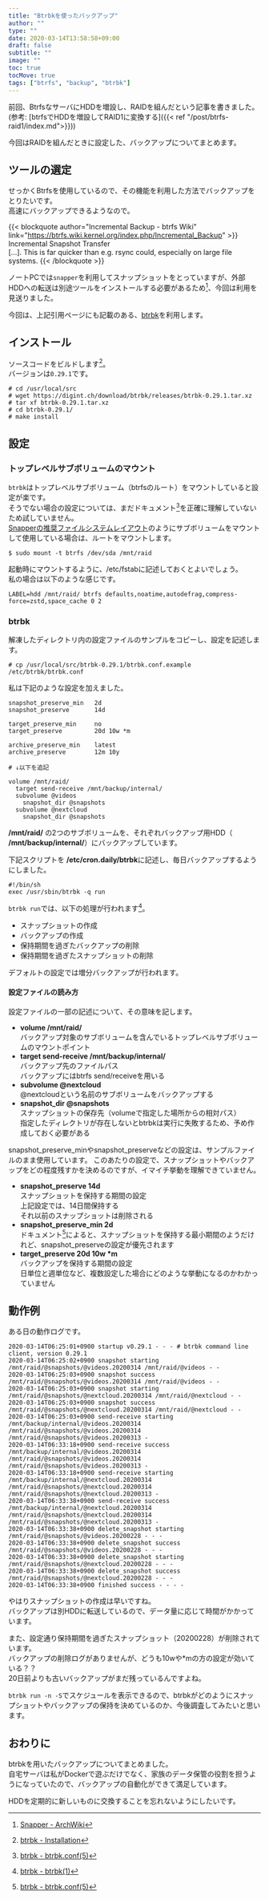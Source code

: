 ```yaml
---
title: "Btrbkを使ったバックアップ"
author: ""
type: ""
date: 2020-03-14T13:58:58+09:00
draft: false
subtitle: ""
image: ""
toc: true
tocMove: true
tags: ["btrfs", "backup", "btrbk"]
---
```


前回、BtrfsなサーバにHDDを増設し、RAIDを組んだという記事を書きました。  
(参考: [btrfsでHDDを増設してRAID1に変換する]({{< ref "/post/btrfs-raid1/index.md">}}))  

今回はRAIDを組んだときに設定した、バックアップについてまとめます。

## ツールの選定

せっかくBtrfsを使用しているので、その機能を利用した方法でバックアップをとりたいです。  
高速にバックアップできるようなので。  

{{< blockquote author="Incremental Backup - btrfs Wiki" link="https://btrfs.wiki.kernel.org/index.php/Incremental_Backup" >}}
Incremental Snapshot Transfer<br>
 [...]. This is far quicker than e.g. rsync could, especially on large file systems.
{{< /blockquote >}}

ノートPCでは`snapper`を利用してスナップショットをとっていますが、外部HDDへの転送は別途ツールをインストールする必要があるため[^1]、今回は利用を見送りました。  
[^1]: [Snapper - ArchWiki](https://wiki.archlinux.jp/index.php/Snapper#.E5.A4.96.E9.83.A8.E3.83.89.E3.83.A9.E3.82.A4.E3.83.96.E3.81.AB.E5.B7.AE.E5.88.86.E3.83.90.E3.83.83.E3.82.AF.E3.82.A2.E3.83.83.E3.83.97)

今回は、上記引用ページにも記載のある、[btrbk](https://digint.ch/btrbk/)を利用します。  

## インストール

ソースコードをビルドします[^2]。  
バージョンは`0.29.1`です。  

[^2]: [btrbk - Installation](https://digint.ch/btrbk/doc/install.html)

```
# cd /usr/local/src
# wget https://digint.ch/download/btrbk/releases/btrbk-0.29.1.tar.xz
# tar xf btrbk-0.29.1.tar.xz
# cd btrbk-0.29.1/
# make install
```

## 設定

### トップレベルサブボリュームのマウント

`btrbk`はトップレベルサブボリューム（btrfsのルート）をマウントしていると設定が楽です。  
そうでない場合の設定については、まだドキュメント[^3]を正確に理解していないため試していません。  
[Snapperの推奨ファイルシステムレイアウト](https://wiki.archlinux.jp/index.php/Snapper#.E6.8E.A8.E5.A5.A8.E3.83.95.E3.82.A1.E3.82.A4.E3.83.AB.E3.82.B7.E3.82.B9.E3.83.86.E3.83.A0.E3.83.AC.E3.82.A4.E3.82.A2.E3.82.A6.E3.83.88)のようにサブボリュームをマウントして使用している場合は、ルートをマウントします。  

```
$ sudo mount -t btrfs /dev/sda /mnt/raid
```

起動時にマウントするように、/etc/fstabに記述しておくとよいでしょう。  
私の場合は以下のような感じです。  

```
LABEL=hdd /mnt/raid/ btrfs defaults,noatime,autodefrag,compress-force=zstd,space_cache 0 2
```

[^3]: [btrbk - btrbk.conf(5)](https://digint.ch/btrbk/doc/btrbk.conf.5.html)  

### btrbk

解凍したディレクトリ内の設定ファイルのサンプルをコピーし、設定を記述します。  

```
# cp /usr/local/src/btrbk-0.29.1/btrbk.conf.example /etc/btrbk/btrbk.conf
```

私は下記のような設定を加えました。

```
snapshot_preserve_min   2d
snapshot_preserve       14d

target_preserve_min     no
target_preserve         20d 10w *m

archive_preserve_min    latest
archive_preserve        12m 10y

# ↓以下を追記

volume /mnt/raid/
  target send-receive /mnt/backup/internal/
  subvolume @videos
    snapshot_dir @snapshots
  subvolume @nextcloud
    snapshot_dir @snapshots
```

**/mnt/raid/** の2つのサブボリュームを、それぞれバックアップ用HDD（ **/mnt/backup/internal/**）にバックアップしています。  

下記スクリプトを **/etc/cron.daily/btrbk**に記述し、毎日バックアップするようにしました。  

```
#!/bin/sh
exec /usr/sbin/btrbk -q run
```

`btrbk run`では、以下の処理が行われます[^4]。  
- スナップショットの作成
- バックアップの作成
- 保持期間を過ぎたバックアップの削除
- 保持期間を過ぎたスナップショットの削除

デフォルトの設定では増分バックアップが行われます。  

[^4]: [btrbk - btrbk(1)](https://digint.ch/btrbk/doc/btrbk.1.html)  

#### 設定ファイルの読み方

設定ファイルの一部の記述について、その意味を記します。  

- **volume /mnt/raid/**  
  バックアップ対象のサブボリュームを含んでいるトップレベルサブボリュームのマウントポイント
- **target send-receive /mnt/backup/internal/**  
  バックアップ先のファイルパス  
  バックアップにはbtrfs send/receiveを用いる  
- **subvolume @nextcloud**  
  @nextcloudという名前のサブボリュームをバックアップする  
- **snapshot_dir @snapshots**  
  スナップショットの保存先（volumeで指定した場所からの相対パス）  
  指定したディレクトリが存在しないとbtrbkは実行に失敗するため、予め作成しておく必要がある  

snapshot_preserve_minやsnapshot_preserveなどの設定は、サンプルファイルのまま使用しています。 
このあたりの設定で、スナップショットやバックアップをどの程度残すかを決めるのですが、イマイチ挙動を理解できていません。  

- **snapshot_preserve 14d**  
  スナップショットを保持する期間の設定  
  上記設定では、14日間保持する  
  それ以前のスナップショットは削除される  
- **snapshot_preserve_min 2d**  
  ドキュメント[^3]によると、スナップショットを保持する最小期間のようだけれど、snapshot_preserveの設定が優先されます  
- **target_preserve 20d 10w \*m**  
  バックアップを保持する期間の設定  
  日単位と週単位など、複数設定した場合にどのような挙動になるのかわかっていません  

## 動作例

ある日の動作ログです。

```
2020-03-14T06:25:01+0900 startup v0.29.1 - - - # btrbk command line client, version 0.29.1
2020-03-14T06:25:02+0900 snapshot starting /mnt/raid/@snapshots/@videos.20200314 /mnt/raid/@videos - -
2020-03-14T06:25:03+0900 snapshot success /mnt/raid/@snapshots/@videos.20200314 /mnt/raid/@videos - -
2020-03-14T06:25:03+0900 snapshot starting /mnt/raid/@snapshots/@nextcloud.20200314 /mnt/raid/@nextcloud - -
2020-03-14T06:25:03+0900 snapshot success /mnt/raid/@snapshots/@nextcloud.20200314 /mnt/raid/@nextcloud - -
2020-03-14T06:25:03+0900 send-receive starting /mnt/backup/internal/@videos.20200314 /mnt/raid/@snapshots/@videos.20200314 /mnt/raid/@snapshots/@videos.20200313 -
2020-03-14T06:33:18+0900 send-receive success /mnt/backup/internal/@videos.20200314 /mnt/raid/@snapshots/@videos.20200314 /mnt/raid/@snapshots/@videos.20200313 -
2020-03-14T06:33:18+0900 send-receive starting /mnt/backup/internal/@nextcloud.20200314 /mnt/raid/@snapshots/@nextcloud.20200314 /mnt/raid/@snapshots/@nextcloud.20200313 -
2020-03-14T06:33:38+0900 send-receive success /mnt/backup/internal/@nextcloud.20200314 /mnt/raid/@snapshots/@nextcloud.20200314 /mnt/raid/@snapshots/@nextcloud.20200313 -
2020-03-14T06:33:38+0900 delete_snapshot starting /mnt/raid/@snapshots/@videos.20200228 - - -
2020-03-14T06:33:38+0900 delete_snapshot success /mnt/raid/@snapshots/@videos.20200228 - - -
2020-03-14T06:33:38+0900 delete_snapshot starting /mnt/raid/@snapshots/@nextcloud.20200228 - - -
2020-03-14T06:33:38+0900 delete_snapshot success /mnt/raid/@snapshots/@nextcloud.20200228 - - -
2020-03-14T06:33:38+0900 finished success - - - -
```
やはりスナップショットの作成は早いですね。  
バックアップは別HDDに転送しているので、データ量に応じて時間がかかっています。  

また、設定通り保持期間を過ぎたスナップショット（20200228）が削除されています。  
バックアップの削除ログがありませんが、どうも10wや*mの方の設定が効いている？？  
20日前よりも古いバックアップがまだ残っているんですよね。  

`btrbk run -n -S`でスケジュールを表示できるので、btrbkがどのようにスナップショットやバックアップの保持を決めているのか、今後調査してみたいと思います。  


## おわりに

btrbkを用いたバックアップについてまとめました。  
自宅サーバは私がDockerで遊ぶだけでなく、家族のデータ保管の役割を担うようになっていたので、バックアップの自動化ができて満足しています。  

HDDを定期的に新しいものに交換することを忘れないようにしたいです。  

